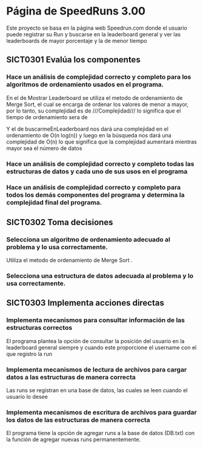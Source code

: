 # Página de SpeedRuns 3.00
Este proyecto se basa en la página web Speedrun.com donde el usuario puede registrar su Run y buscarse en la leaderboard general y ver las leaderboards de mayor porcentaje y la de menor tiempo

## SICT0301 Evalúa los componentes
###  Hace un análisis de complejidad correcto y completo para los algoritmos de ordenamiento usados en el programa.

En el de Mostrar Leaderboard se utiliza el metodo de ordenamiento de Merge Sort, el cual se encarga de ordenar los valores de menor a mayor, por lo tanto, su complejidad es de ///Complejidad/// lo significa que el tiempo de ordenamiento sera de 

Y el de buscarmeEnLeaderboard nos dará una complejidad en el ordenamiento de O(n log(n)) y luego en la búsqueda nos dará una complejidad de O(n) lo que significa que la complejidad aumentará mientras mayor sea el número de datos

### Hace un análisis de complejidad correcto y completo todas las estructuras de datos y cada uno de sus usos en el programa

### Hace un análisis de complejidad correcto y completo para todos los demás componentes del programa y determina la complejidad final del programa.

## SICT0302 Toma decisiones
### Selecciona un algoritmo de ordenamiento adecuado al problema y lo usa correctamente.
Utiliza el metodo de ordenamiento de Merge Sort .

### Selecciona una estructura de datos adecuada al problema y lo usa correctamente.


## SICT0303 Implementa acciones directas
### Implementa mecanismos para consultar información de las estructuras correctos
El programa plantea la opción de consultar la posición del usuario en la leaderboard general siempre y cuando este proporcione el username con el que registro la run

### Implementa mecanismos de lectura de archivos para cargar datos a las estructuras de manera correcta
Las runs se registran en una base de datos, las cuales se leen cuando el usuario lo desee

### Implementa mecanismos de escritura de archivos para guardar los datos  de las estructuras de manera correcta
El programa tiene la opción de agregar runs a la base de datos (DB.txt) con la función de agregar nuevas runs permanentemente.
